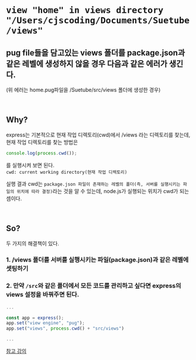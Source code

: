 # `view "home" in views directory "/Users/cjscoding/Documents/Suetube/views"`

## pug file들을 담고있는 views 폴더를 package.json과 같은 레벨에 생성하지 않을 경우 다음과 같은 에러가 생긴다.

(위 에러는 home.pug파일을 /Suetube/src/views 폴더에 생성한 경우)

<br />

## Why?

express는 기본적으로 현재 작업 디렉토리(cwd)에서 /views 라는 디렉토리를 찾는데,
현재 작업 디렉토리를 찾는 방법은

```javascript
console.log(process.cwd());
```

를 실행시켜 보면 된다.  
`cwd: current working directory(현재 작업 디렉토리)`

실행 결과 cwd는 `package.json 파일이 존재하는 레벨의 폴더(즉, 서버를 실행시키는 파일의 위치에 따라 결정)`라는 것을 알 수 있는데, node.js가 실행되는 위치가 cwd가 되는 셈이다.

<br />

## So?

두 가지의 해결책이 있다.

### 1. /views 폴더를 서버를 실행시키는 파일(package.json)과 같은 레벨에 셋팅하기

### 2. 만약 `/src`와 같은 폴더에서 모든 코드를 관리하고 싶다면 express의 views 설정을 바꿔주면 된다.

```javascript
...

const app = express();
app.set("view engine", "pug");
app.set("views", process.cwd() + "src/views")

...
```

[참고 강의](https://nomadcoders.co/wetube/lectures/2631)
